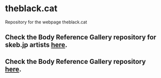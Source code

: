 # theblack.cat

Repository for the webpage theblack.cat  

## Check the Body Reference Gallery repository for skeb.jp artists [here](https://github.com/theBlackCat-OC/skeb-gallery).
## Check the Body Reference Gallery repository [here](https://github.com/theBlackCat-OC/reference-gallery).
